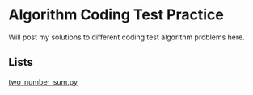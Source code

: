 # Algorithm Coding Test Practice

Will post my solutions to different coding test algorithm problems here. 


## Lists
[two_number_sum.py](https://github.com/poomstas/algorithms/blob/main/two_number_sum.py)

